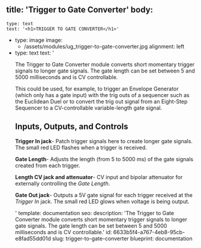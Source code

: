 title: 'Trigger to Gate Converter'
body:
  -
    type: text
    text: '<h1>TRIGGER TO GATE CONVERTER</h1>'
  -
    type: image
    image:
      - /assets/modules/ug_trigger-to-gate-converter.jpg
    alignment: left
  -
    type: text
    text: '<p>The Trigger to Gate Converter module converts short momentary trigger signals to longer gate signals. The gate length can be set between 5 and 5000 milliseconds and is CV controllable.</p><p>This could be used, for example, to trigger an Envelope Generator (which only has a gate input) with the trig outs of a sequencer such as the Euclidean Duel or to convert the trig out signal from an Eight-Step Sequencer to a CV-controllable variable-length gate signal.</p><h2><strong>Inputs, Outputs, and Controls</strong></h2><p><strong>Trigger In jack</strong>- Patch trigger signals here to create longer gate signals. The small red LED flashes when a trigger is received.</p><p><strong>Gate Length</strong>- Adjusts the length (from 5 to 5000 ms) of the gate signals created from each trigger.</p><p><strong>Length CV jack and attenuator</strong>- CV input and bipolar attenuator for externally controlling the <em>Gate Length</em>.</p><p><strong>Gate Out jack</strong>- Outputs a 5V gate signal for each trigger received at the <em>Trigger In</em> jack. The small red LED glows when voltage is being output.</p>'
template: documentation
seo:
  description: 'The Trigger to Gate Converter module converts short momentary trigger signals to longer gate signals. The gate length can be set between 5 and 5000 milliseconds and is CV controllable.'
id: 6633b5f4-a767-4eb8-95cb-e8fad55dd01d
slug: trigger-to-gate-converter
blueprint: documentation
